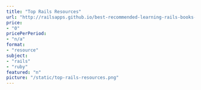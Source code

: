 ```yaml
---
title: "Top Rails Resources"
url: "http://railsapps.github.io/best-recommended-learning-rails-books-resources.html"
price: 
- "0"
pricePerPeriod: 
- "n/a"
format: 
- "resource"
subject: 
- "rails"
- "ruby"
featured: "n"
picture: "/static/top-rails-resources.png"
---
```

